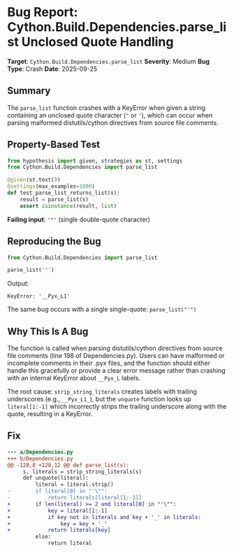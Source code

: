 # Bug Report: Cython.Build.Dependencies.parse_list Unclosed Quote Handling

**Target**: `Cython.Build.Dependencies.parse_list`
**Severity**: Medium
**Bug Type**: Crash
**Date**: 2025-09-25

## Summary

The `parse_list` function crashes with a KeyError when given a string containing an unclosed quote character (`"` or `'`), which can occur when parsing malformed distutils/cython directives from source file comments.

## Property-Based Test

```python
from hypothesis import given, strategies as st, settings
from Cython.Build.Dependencies import parse_list

@given(st.text())
@settings(max_examples=1000)
def test_parse_list_returns_list(s):
    result = parse_list(s)
    assert isinstance(result, list)
```

**Failing input**: `'"'` (single double-quote character)

## Reproducing the Bug

```python
from Cython.Build.Dependencies import parse_list

parse_list('"')
```

Output:
```
KeyError: '__Pyx_L1'
```

The same bug occurs with a single single-quote: `parse_list("'")`

## Why This Is A Bug

The function is called when parsing distutils/cython directives from source file comments (line 198 of Dependencies.py). Users can have malformed or incomplete comments in their .pyx files, and the function should either handle this gracefully or provide a clear error message rather than crashing with an internal KeyError about `__Pyx_L` labels.

The root cause: `strip_string_literals` creates labels with trailing underscores (e.g., `__Pyx_L1_`), but the `unquote` function looks up `literal[1:-1]` which incorrectly strips the trailing underscore along with the quote, resulting in a KeyError.

## Fix

```diff
--- a/Dependencies.py
+++ b/Dependencies.py
@@ -128,8 +128,12 @@ def parse_list(s):
     s, literals = strip_string_literals(s)
     def unquote(literal):
         literal = literal.strip()
-        if literal[0] in "'\"":
-            return literals[literal[1:-1]]
+        if len(literal) >= 2 and literal[0] in "'\"":
+            key = literal[1:-1]
+            if key not in literals and key + '_' in literals:
+                key = key + '_'
+            return literals[key]
         else:
             return literal
```